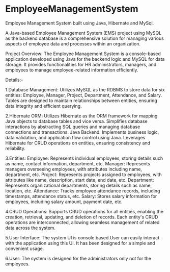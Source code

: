 # EmployeeManagementSystem
Employee Management System built using Java, Hibernate and MySql.

A Java-based Employee Management System (EMS) project using MySQL as the backend database is a comprehensive solution for managing various aspects of employee data and processes within an organization. 

Project Overview:
The Employee Management System is a console-based application developed using Java for the backend logic
and MySQL for data storage. 
It provides functionalities for HR administrators, managers, and employees to manage employee-related information efficiently.

Details:-

1.Database Management:
Utilizes MySQL as the RDBMS to store data for six entities: Employee, Manager, Project, Department, Attendance, and Salary.
Tables are designed to maintain relationships between entities, ensuring data integrity and efficient querying.

2.Hibernate ORM:
Utilizes Hibernate as the ORM framework for mapping Java objects to database tables and vice versa.
Simplifies database interactions by abstracting SQL queries and managing database connections and transactions.
Java Backend:
Implements business logic, data validation, and application flow control using Java.
Leverages Hibernate for CRUD operations on entities, ensuring consistency and reliability.

3.Entities:
Employee: Represents individual employees, storing details such as name, contact information, department, etc.
Manager: Represents managers overseeing employees, with attributes including name, department, etc.
Project: Represents projects assigned to employees, with attributes like name, description, start date, end date, etc.
Department: Represents organizational departments, storing details such as name, location, etc.
Attendance: Tracks employee attendance records, including timestamps, attendance status, etc.
Salary: Stores salary information for employees, including salary amount, payment date, etc.

4.CRUD Operations:
Supports CRUD operations for all entities, enabling the creation, retrieval, updating, and deletion of records.
Each entity's CRUD operations are interconnected, allowing seamless management of related data across the system.

5.User Interface:
The system UI is console based.User can easily interact with the application using this UI. It has been designed for a simple and convenient usage.

6.User: 
The system is designed for the administrators only not for the employees.
